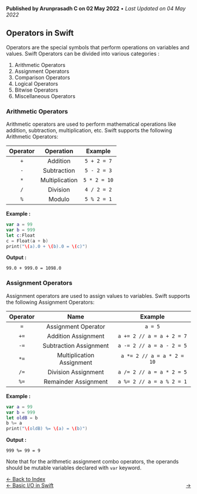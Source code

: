 **Published by Arunprasadh C on 02 May 2022** • *Last Updated on 04 May 2022*

## Operators in Swift
Operators are the special symbols that perform operations on variables and values. Swift Operators can be divided into various categories :
1. Arithmetic Operators
2. Assignment Operators
3. Comparison Operators
4. Logical Operators
5. Bitwise Operators
6. Miscellaneous Operators

### Arithmetic Operators
Arithmetic operators are used to perform mathematical operations like addition, subtraction, multiplication, etc. Swift supports the following Arithmetic Operators:

| Operator | Operation | Example |
| :---: | :---: | :---: |
| `+` | Addition | `5 + 2 = 7` |
| `-` | Subtraction | `5 - 2 = 3` |
| `*` | Multiplication | `5 * 2 = 10` |
| `/` | Division | `4 / 2 = 2` |
| `%` | Modulo | `5 % 2 = 1` |

**Example :**
```swift
var a = 99
var b = 999
let c:Float
c = Float(a + b)
print("\(a).0 + \(b).0 = \(c)")
```

**Output :**
```
99.0 + 999.0 = 1098.0
```

### Assignment Operators
Assignment operators are used to assign values to variables. Swift supports the following Assignment Operators:

| Operator | Name | Example |
| :---: | :---: | :---: |
| `=` | Assignment Operator | `a = 5` |
| `+=` | Addition Assignment | `a += 2 // a = a + 2 = 7` |
| `-=` | Subtraction Assignment | `a -= 2 // a = a - 2 = 5` |
| `*=` | Multiplication Assignment | `a *= 2 // a = a * 2 = 10` |
| `/=` | Division Assignment | `a /= 2 // a = a * 2 = 5` |
| `%=` | Remainder Assignment | `a %= 2 // a = a % 2 = 1` |

**Example :**
```swift
var a = 99
var b = 999
let oldB = b
b %= a
print("\(oldB) %= \(a) = \(b)")
```

**Output :**
```
999 %= 99 = 9
```
Note that for the arithmetic assignment combo operators, the operands should be mutable variables declared with `var` keyword.


<a href="https://techinessoverloaded.github.io/iOSAppDevBasics/index.html">&larr; Back to Index</a>
<br>
<span style="float: left">
<a href="https://techinessoverloaded.github.io/iOSAppDevBasics/basicio.html">&larr; Basic I/O in Swift</a>
</span>
<span style="float: right">
<a href="https://techinessoverloaded.github.io/iOSAppDevBasics/.html"> &rarr;</a>
</span>
